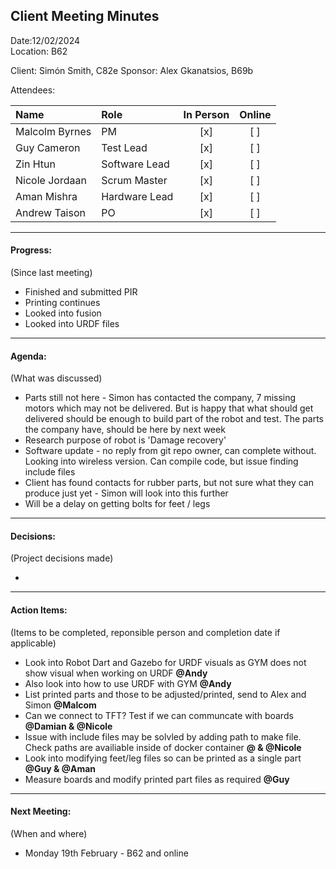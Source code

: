 ## Client Meeting Minutes  

Date:12/02/2024  
Location: B62

Client: Simón Smith, C82e
Sponsor: Alex Gkanatsios, B69b

Attendees:

|Name|Role|In Person|Online|
|:--|:--|:--:|:--:|
|Malcolm Byrnes| PM | [x] | [ ] |
|Guy Cameron | Test Lead | [x] | [ ] |
|Zin Htun | Software Lead | [x] | [ ] |
|Nicole Jordaan | Scrum Master | [x] | [ ] |
|Aman Mishra | Hardware Lead | [x] | [ ] |
|Andrew Taison | PO | [x] | [ ] |

---  

#### Progress:  
(Since last meeting)  

* Finished and submitted PIR  
* Printing continues   
* Looked into fusion  
* Looked into URDF files  

---  

#### Agenda:  
(What was discussed)  

* Parts still not here - Simon has contacted the company, 7 missing motors which may not be delivered. But is happy that what should get delivered should be enough to build part of the robot and test. The parts the company have, should be here by next week  
* Research purpose of robot is 'Damage recovery'  
* Software update - no reply from git repo owner, can complete without. Looking into wireless version. Can compile code, but issue finding include files   
* Client has found contacts for rubber parts, but not sure what they can produce just yet - Simon will look into this further  
* Will be a delay on getting bolts for feet / legs  

---  

#### Decisions:  
(Project decisions made)  

* 

---  

#### Action Items:  
(Items to be completed, reponsible person and completion date if applicable)  

* Look into Robot Dart and Gazebo for URDF visuals as GYM does not show visual when working on URDF **@Andy**  
* Also look into how to use URDF with GYM **@Andy**  
* List printed parts and those to be adjusted/printed, send to Alex and Simon **@Malcom**  
* Can we connect to TFT? Test if we can communcate with boards **@Damian & @Nicole**   
* Issue with include files may be solvled by adding path to make file. Check paths are availiable inside of docker container **@ & @Nicole**  
* Look into modifying feet/leg files so can be printed as a single part **@Guy & @Aman**  
* Measure boards and modify printed part files as required **@Guy**  

---  

#### Next Meeting:
(When and where)  

* Monday 19th February - B62 and online  